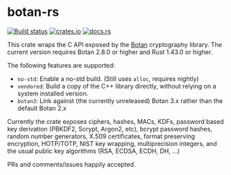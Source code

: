 # botan-rs

[![Build status](https://github.com/randombit/botan-rs/workflows/ci/badge.svg)](https://github.com/randombit/botan-rs/actions)
[![crates.io](https://img.shields.io/crates/v/botan.svg)](https://crates.io/crates/botan)
[![docs.rs](https://docs.rs/botan/badge.svg)](https://docs.rs/botan)

This crate wraps the C API exposed by the [Botan](https://botan.randombit.net/)
cryptography library. The current version requires Botan 2.8.0 or higher
and Rust 1.43.0 or higher.

The following features are supported:

* `no-std`: Enable a no-std build. (Still uses `alloc`, requires nightly)
* `vendored`: Build a copy of the C++ library directly, without
  relying on a system installed version.
* `botan3`: Link against (the currently unreleased) Botan 3.x rather
  than the default Botan 2.x

Currently the crate exposes ciphers, hashes, MACs, KDFs, password based key
derivation (PBKDF2, Scrypt, Argon2, etc), bcrypt password hashes, random number
generators, X.509 certificates, format preserving encryption, HOTP/TOTP, NIST
key wrapping, multiprecision integers, and the usual public key algorithms (RSA,
ECDSA, ECDH, DH, ...)

PRs and comments/issues happily accepted.
